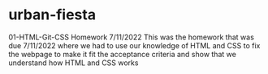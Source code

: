 # urban-fiesta
01-HTML-Git-CSS Homework 7/11/2022
This was the homework that was due 7/11/2022 where we had to use our knowledge of HTML and CSS to fix the webpage to make it fit the acceptance criteria and show that we
understand how HTML and CSS works
